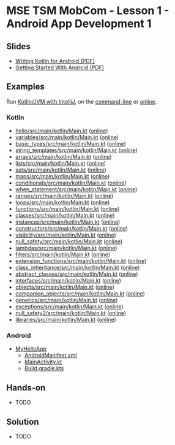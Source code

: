 # MSE TSM MobCom - Lesson 1 - Android App Development 1
## Slides
* [Writing Kotlin for Android (PDF)](http://www.tamberg.org/mse/2025/hs/TSM_MobCom_WritingKotlinForAndroid.pdf)
* [Getting Started With Android (PDF)](http://www.tamberg.org/mse/2025/hs/TSM_MobCom_GettingStartedWithAndroid.pdf)

## Examples
Run [Kotlin/JVM with IntelliJ](https://kotlinlang.org/docs/jvm-get-started.html), on the [command-line](https://kotlinlang.org/docs/command-line.html) or [online](https://play.kotlinlang.org/).

### Kotlin
* [hello/src/main/kotlin/Main.kt](Kotlin/hello/src/main/kotlin/Main.kt) ([online](https://pl.kotl.in/y9NR4ix6k))
* [variables/src/main/kotlin/Main.kt](Kotlin/variables/src/main/kotlin/Main.kt) ([online](https://pl.kotl.in/v-L5BJVeu))
* [basic_types/src/main/kotlin/Main.kt](Kotlin/basic_types/src/main/kotlin/Main.kt) ([online](https://pl.kotl.in/rKf_sSVpD))
* [string_templates/src/main/kotlin/Main.kt](Kotlin/string_templates/src/main/kotlin/Main.kt) ([online](https://pl.kotl.in/YmL40usm1))
* [arrays/src/main/kotlin/Main.kt](Kotlin/arrays/src/main/kotlin/Main.kt) ([online](https://pl.kotl.in/UFpb4mGTo))
* [lists/src/main/kotlin/Main.kt](Kotlin/lists/src/main/kotlin/Main.kt) ([online](https://pl.kotl.in/X7SxfFwBf))
* [sets/src/main/kotlin/Main.kt](Kotlin/sets/src/main/kotlin/Main.kt) ([online](https://pl.kotl.in/tXbpnQ1fM))
* [maps/src/main/kotlin/Main.kt](Kotlin/maps/src/main/kotlin/Main.kt) ([online](https://pl.kotl.in/ZepQ_B0NZ))
* [conditionals/src/main/kotlin/Main.kt](Kotlin/conditionals/src/main/kotlin/Main.kt) ([online](https://pl.kotl.in/v3p8ClHsh))
* [when_statement/src/main/kotlin/Main.kt](Kotlin/when_statement/src/main/kotlin/Main.kt) ([online](https://pl.kotl.in/-ZZMizDRz))
* [ranges/src/main/kotlin/Main.kt](Kotlin/ranges/src/main/kotlin/Main.kt) ([online](https://pl.kotl.in/oc8OH-52m))
* [loops/src/main/kotlin/Main.kt](Kotlin/loops/src/main/kotlin/Main.kt) ([online](https://pl.kotl.in/KBiKuZ_RC))
* [functions/src/main/kotlin/Main.kt](Kotlin/functions/src/main/kotlin/Main.kt) ([online](https://pl.kotl.in/1Et9xlajx))
* [classes/src/main/kotlin/Main.kt](Kotlin/classes/src/main/kotlin/Main.kt) ([online](https://pl.kotl.in/WbKoP5Mbk))
* [instances/src/main/kotlin/Main.kt](Kotlin/instances/src/main/kotlin/Main.kt) ([online](https://pl.kotl.in/ELfDp3us4))
* [constructors/src/main/kotlin/Main.kt](Kotlin/constructors/src/main/kotlin/Main.kt) ([online](https://pl.kotl.in/-TCG3Aj_a))
* [visibility/src/main/kotlin/Main.kt](Kotlin/visibility/src/main/kotlin/Main.kt) ([online](https://pl.kotl.in/RXbI9n-Yr))
* [null_safety/src/main/kotlin/Main.kt](Kotlin/null_safety/src/main/kotlin/Main.kt) ([online](https://pl.kotl.in/5HX1Yp4It))
* [lambdas/src/main/kotlin/Main.kt](Kotlin/lambdas/src/main/kotlin/Main.kt) ([online](https://pl.kotl.in/JCNbo2zNV))
* [filters/src/main/kotlin/Main.kt](Kotlin/filters/src/main/kotlin/Main.kt) ([online](https://pl.kotl.in/STuH5qr3w))
* [extension_functions/src/main/kotlin/Main.kt](Kotlin/extension_functions/src/main/kotlin/Main.kt) ([online](https://pl.kotl.in/sudd7COye))
* [class_inheritance/src/main/kotlin/Main.kt](Kotlin/class_inheritance/src/main/kotlin/Main.kt) ([online](https://pl.kotl.in/mMQIlARDl))
* [abstract_classes/src/main/kotlin/Main.kt](Kotlin/abstract_classes/src/main/kotlin/Main.kt) ([online](https://pl.kotl.in/lIkHDbMGj))
* [interfaces/src/main/kotlin/Main.kt](Kotlin/interfaces/src/main/kotlin/Main.kt) ([online](https://pl.kotl.in/FUKuwfZg3))
* [objects/src/main/kotlin/Main.kt](Kotlin/objects/src/main/kotlin/Main.kt) ([online](https://pl.kotl.in/ltwBsgVHQ))
* [companion_objects/src/main/kotlin/Main.kt](Kotlin/companion_objects/src/main/kotlin/Main.kt) ([online](https://pl.kotl.in/2reoIYdtQ))
* [generics/src/main/kotlin/Main.kt](Kotlin/generics/src/main/kotlin/Main.kt) ([online](https://pl.kotl.in/_NxD_1ZEt))
* [exceptions/src/main/kotlin/Main.kt](Kotlin/exceptions/src/main/kotlin/Main.kt) ([online](https://pl.kotl.in/4-A-vRRxX))
* [null_safety2/src/main/kotlin/Main.kt](Kotlin/null_safety2/src/main/kotlin/Main.kt) ([online](https://pl.kotl.in/CmSi2UxG1))
* [libraries/src/main/kotlin/Main.kt](Kotlin/libraries/src/main/kotlin/Main.kt) ([online](https://pl.kotl.in/AoFyNjJPw))

### Android
* [MyHelloApp](Android/MyHelloApp)
    * [AndroidManifest.xml](Android/MyHelloApp/app/src/main/AndroidManifest.xml)
    * [MainActivity.kt](Android/MyHelloApp/app/src/main/java/com/example/myhelloapp/MainActivity.kt)
    * [Build.gradle.kts](https://github.com/tamberg/mse-tsm-mobcom/blob/main/01/Android/MyHelloApp/app/build.gradle.kts)

## Hands-on
* TODO

## Solution
* TODO
